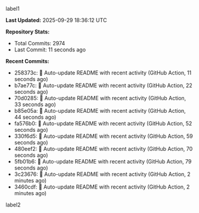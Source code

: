 
label1 
<!-- ACTIVITY_START -->
**Last Updated:** 2025-09-29 18:36:12 UTC

**Repository Stats:**
- Total Commits: 2974
- Last Commit: 11 seconds ago

**Recent Commits:**
- 258373c: 🤖 Auto-update README with recent activity (GitHub Action, 11 seconds ago)
- b7ae77c: 🤖 Auto-update README with recent activity (GitHub Action, 22 seconds ago)
- 70d0285: 🤖 Auto-update README with recent activity (GitHub Action, 33 seconds ago)
- b85e05a: 🤖 Auto-update README with recent activity (GitHub Action, 44 seconds ago)
- fa576b0: 🤖 Auto-update README with recent activity (GitHub Action, 52 seconds ago)
- 330f6d5: 🤖 Auto-update README with recent activity (GitHub Action, 59 seconds ago)
- 480eef2: 🤖 Auto-update README with recent activity (GitHub Action, 70 seconds ago)
- 5fb01b6: 🤖 Auto-update README with recent activity (GitHub Action, 79 seconds ago)
- 3c23676: 🤖 Auto-update README with recent activity (GitHub Action, 2 minutes ago)
- 3460cdf: 🤖 Auto-update README with recent activity (GitHub Action, 2 minutes ago)
<!-- ACTIVITY_END -->

label2
